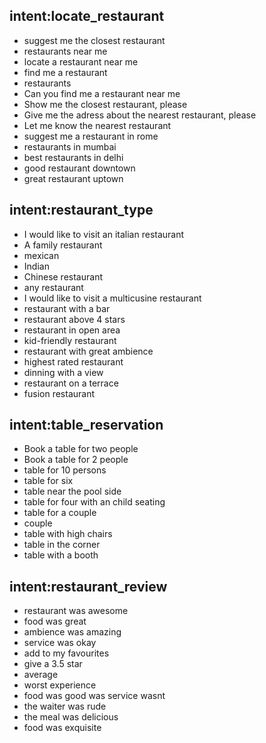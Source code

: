 ## intent:locate_restaurant
- suggest me the closest restaurant
- restaurants near me
- locate a restaurant near me
- find me a restaurant
- restaurants
- Can you find me a restaurant near me
- Show me the closest restaurant, please
- Give me the adress about the nearest restaurant, please
- Let me know the nearest restaurant
- suggest me a restaurant in rome
- restaurants in mumbai
- best restaurants in delhi
- good restaurant downtown
- great restaurant uptown

## intent:restaurant_type
- I would like to visit an italian restaurant
- A family restaurant
- mexican
- Indian
- Chinese restaurant
- any restaurant
- I would like to visit a multicusine restaurant
- restaurant with a bar
- restaurant above 4 stars
- restaurant in open area
- kid-friendly restaurant
- restaurant with great ambience
- highest rated restaurant
- dinning with a view
- restaurant on a terrace
- fusion restaurant

## intent:table_reservation
- Book a table for two people
- Book a table for 2 people
- table for 10 persons
- table for six
- table near the pool side
- table for four with an child seating
- table for a couple
- couple
- table with high chairs
- table in the corner
- table with a booth

## intent:restaurant_review
- restaurant was awesome
- food was great
- ambience was amazing
- service was okay
- add to my favourites
- give a 3.5 star
- average
- worst experience
- food was good was service wasnt
- the waiter was rude
- the meal was delicious
- food was exquisite

